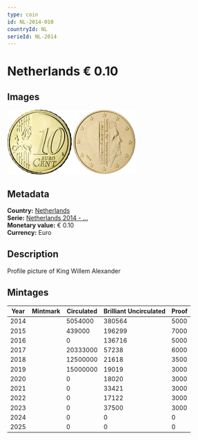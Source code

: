 ```yaml
---
type: coin
id: NL-2014-010
countryId: NL
serieId: NL-2014
---
```


# Netherlands € 0.10

## Images

<img src="../../../Images/common-2007-010.webp" height="150" alt="Front image"><img src="Images/netherlands-2014-010.webp" height="150" alt="Back image">

## Metadata

**Country:** [Netherlands](../index.md)\
**Serie:** [Netherlands 2014 - ...](index.md)\
**Monetary value:** € 0.10\
**Currency:** Euro

## Description

Profile picture of King Willem Alexander

## Mintages

| Year | Mintmark | Circulated | Brilliant Uncirculated | Proof |
| ---- | -------- | ---------- | ---------------------- | ----- |
| 2014 |          | 5054000    | 380564                 | 5000  |
| 2015 |          | 439000     | 196299                 | 7000  |
| 2016 |          | 0          | 136716                 | 5000  |
| 2017 |          | 20333000   | 57238                  | 6000  |
| 2018 |          | 12500000   | 21618                  | 3500  |
| 2019 |          | 15000000   | 19019                  | 3000  |
| 2020 |          | 0          | 18020                  | 3000  |
| 2021 |          | 0          | 33421                  | 3000  |
| 2022 |          | 0          | 17122                  | 3000  |
| 2023 |          | 0          | 37500                  | 3000  |
| 2024 |          | 0          | 0                      | 0     |
| 2025 |          | 0          | 0                      | 0     |
